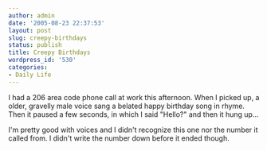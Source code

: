 ```yaml
---
author: admin
date: '2005-08-23 22:37:53'
layout: post
slug: creepy-birthdays
status: publish
title: Creepy Birthdays
wordpress_id: '530'
categories:
- Daily Life
---
```

<p>I had a 206 area code phone call at work this afternoon. When I picked up, a older, gravelly male voice sang a belated happy birthday song in rhyme. Then it paused a few seconds, in which I said "Hello?" and then it hung up...</p>

<p>I'm pretty good with voices and I didn't recognize this one nor the number it called from. I didn't write the number down before it ended though.</p>
